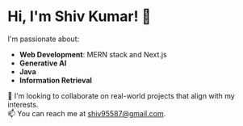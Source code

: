 # Hi, I'm Shiv Kumar! 👋

I'm passionate about:

- **Web Development**: MERN stack and Next.js
- **Generative AI**
- **Java**
- **Information Retrieval**

💞️ I'm looking to collaborate on real-world projects that align with my interests.  
📫 You can reach me at [shiv95587@gmail.com](mailto:shiv95587@gmail.com).
